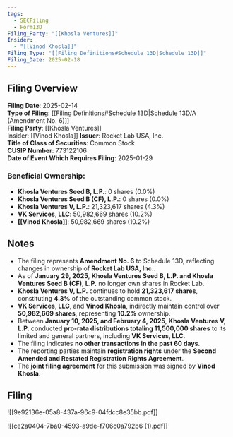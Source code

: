 ```yaml
---
tags:
  - SECFiling
  - Form13D
Filing_Party: "[[Khosla Ventures]]"
Insider:
  - "[[Vinod Khosla]]"
Filing_Type: "[[Filing Definitions#Schedule 13D|Schedule 13D]]"
Filing_Date: 2025-02-18
---
```

## Filing Overview

**Filing Date**: 2025-02-14  
**Type of Filing**: [[Filing Definitions#Schedule 13D|Schedule 13D/A (Amendment No. 6)]]  
**Filing Party**: [[Khosla Ventures]]  
Insider: [[Vinod Khosla]]
**Issuer**: Rocket Lab USA, Inc.  
**Title of Class of Securities**: Common Stock  
**CUSIP Number**: 773122106  
**Date of Event Which Requires Filing**: 2025-01-29  

### Beneficial Ownership:
- **Khosla Ventures Seed B, L.P.**: 0 shares (0.0%)
- **Khosla Ventures Seed B (CF), L.P.**: 0 shares (0.0%)
- **Khosla Ventures V, L.P.**: 21,323,617 shares (4.3%)
- **VK Services, LLC**: 50,982,669 shares (10.2%)
- **[[Vinod Khosla]]**: 50,982,669 shares (10.2%)


## Notes

- The filing represents **Amendment No. 6** to Schedule 13D, reflecting changes in ownership of **Rocket Lab USA, Inc.**.
- As of **January 29, 2025**, **Khosla Ventures Seed B, L.P. and Khosla Ventures Seed B (CF), L.P.** no longer own shares in Rocket Lab.
- **Khosla Ventures V, L.P.** continues to hold **21,323,617 shares**, constituting **4.3%** of the outstanding common stock.
- **VK Services, LLC**, and **Vinod Khosla**, indirectly maintain control over **50,982,669 shares**, representing **10.2%** ownership.
- Between **January 10, 2025, and February 4, 2025**, **Khosla Ventures V, L.P.** conducted **pro-rata distributions totaling 11,500,000 shares** to its limited and general partners, including **VK Services, LLC**.
- The filing indicates **no other transactions in the past 60 days**.
- The reporting parties maintain **registration rights** under the **Second Amended and Restated Registration Rights Agreement**.
- The **joint filing agreement** for this submission was signed by **Vinod Khosla**.



## Filing

![[9e92136e-05a8-437a-96c9-04fdcc8e35bb.pdf]]

![[ce2a0404-7ba0-4593-a9de-f706c0a792b6 (1).pdf]]